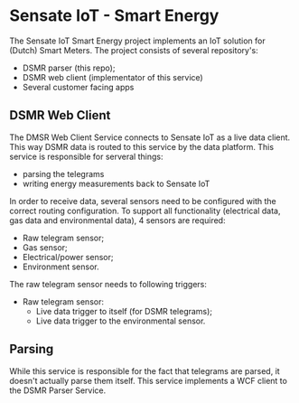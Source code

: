 # Sensate IoT - Smart Energy

The Sensate IoT Smart Energy project implements an IoT solution for (Dutch)
Smart Meters. The project consists of several repository's:

- DSMR parser (this repo);
- DSMR web client (implementator of this service)
- Several customer facing apps

## DSMR Web Client

The DMSR Web Client Service connects to Sensate IoT as a live data client. This way
DSMR data is routed to this service by the data platform. This service is responsible
for serveral things:

- parsing the telegrams
- writing energy measurements back to Sensate IoT

In order to receive data, several sensors need to be configured with the correct routing
configuration. To support all functionality (electrical data, gas data and environmental
data), 4 sensors are required:

- Raw telegram sensor;
- Gas sensor;
- Electrical/power sensor;
- Environment sensor.

The raw telegram sensor needs to following triggers:

- Raw telegram sensor:
  - Live data trigger to itself (for DSMR telegrams);
  - Live data trigger to the environmental sensor.

## Parsing

While this service is responsible for the fact that telegrams are parsed, it doesn't
actually parse them itself. This service implements a WCF client to the DSMR Parser
Service.
